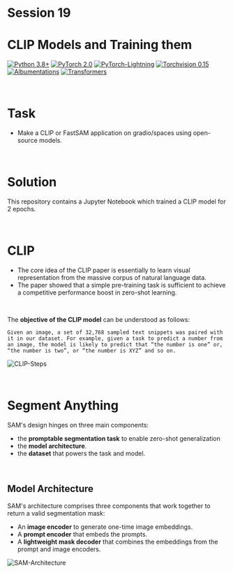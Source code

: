 # Session 19   

# CLIP Models and Training them

[![Python 3.8+](https://img.shields.io/badge/python-3.8+-blue.svg)](https://www.python.org/downloads/release/python-380/)
[![PyTorch 2.0](https://img.shields.io/badge/torch-v2.0-brightgreen)](https://pytorch.org/docs/stable/index.html)
[![PyTorch-Lightning](https://img.shields.io/badge/pytorch_lightning-v2.0.6-orange)](https://lightning.ai/docs/pytorch/latest/)
[![Torchvision 0.15](https://img.shields.io/badge/torchvision-v0.15-green)](https://pytorch.org/vision/stable/index.html)
[![Albumentations](https://img.shields.io/badge/Albumentations-v1.3.1-yellow)](https://albumentations.ai/docs/)
[![Transformers](https://img.shields.io/badge/Transformers-v4.34.0-lightgreen)](https://huggingface.co/docs/transformers/index)

<br>

# Task

- Make a CLIP or FastSAM application on gradio/spaces using open-source models.

<br>

# Solution

This repository contains a Jupyter Notebook which trained a CLIP model for 2 epochs.

<br>

# CLIP

- The core idea of the CLIP paper is essentially to learn visual representation from the massive corpus of natural language data. 
- The paper showed that a simple pre-training task is sufficient to achieve a competitive performance boost in zero-shot learning.
 
<br>

The **objective of the CLIP model** can be understood as follows:    

```Given an image, a set of 32,768 sampled text snippets was paired with it in our dataset. For example, given a task to predict a number from an image, the model is likely to predict that “the number is one” or, “the number is two”, or “the number is XYZ” and so on.```

![CLIP-Steps](../Results/Session%2019/clip-steps.png)

<br>

# Segment Anything

SAM's design hinges on three main components:

- the **promptable segmentation task** to enable zero-shot generalization
- the **model architecture**.
- the **dataset** that powers the task and model.

<br>

## Model Architecture

SAM's architecture comprises three components that work together to return a valid segmentation mask:

- An **image encoder** to generate one-time image embeddings.
- A **prompt encoder** that embeds the prompts.
- A **lightweight mask decoder** that combines the embeddings from the prompt and image encoders.

![SAM-Architecture](../Results/Session%2019/sam-architecture.jpg)